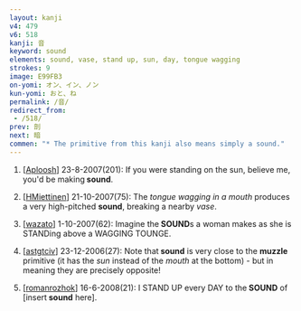 ```yaml
---
layout: kanji
v4: 479
v6: 518
kanji: 音
keyword: sound
elements: sound, vase, stand up, sun, day, tongue wagging
strokes: 9
image: E99FB3
on-yomi: オン、イン、ノン
kun-yomi: おと、ね
permalink: /音/
redirect_from:
 - /518/
prev: 剖
next: 暗
commen: "* The primitive from this kanji also means simply a sound."
---
```


1) [<a href="http://kanji.koohii.com/profile/Aploosh">Aploosh</a>] 23-8-2007(201): If you were standing on the sun, believe me, you&#039;d be making<strong> sound</strong>.

2) [<a href="http://kanji.koohii.com/profile/HMiettinen">HMiettinen</a>] 21-10-2007(75): The <em>tongue wagging in a mouth</em> produces a very high-pitched <strong>sound</strong>, breaking a nearby <em>vase</em>.

3) [<a href="http://kanji.koohii.com/profile/wazato">wazato</a>] 1-10-2007(62): Imagine the<strong> SOUND</strong>s a woman makes as she is STANDing above a WAGGING TOUNGE.

4) [<a href="http://kanji.koohii.com/profile/astgtciv">astgtciv</a>] 23-12-2006(27): Note that<strong> sound</strong> is very close to the <strong>muzzle</strong> primitive (it has the <em>sun</em> instead of the <em>mouth</em> at the bottom) - but in meaning they are precisely opposite!

5) [<a href="http://kanji.koohii.com/profile/romanrozhok">romanrozhok</a>] 16-6-2008(21): I STAND UP every DAY to the<strong> SOUND</strong> of [insert<strong> sound</strong> here].

